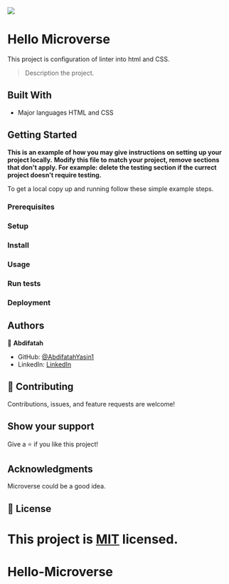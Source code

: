
![](https://img.shields.io/badge/Microverse-blueviolet)

# Hello Microverse

This project is configuration of linter into html and CSS.

> Description the project.


## Built With

- Major languages
HTML and CSS

## Getting Started

**This is an example of how you may give instructions on setting up your project locally.**
**Modify this file to match your project, remove sections that don't apply. For example: delete the testing section if the currect project doesn't require testing.**


To get a local copy up and running follow these simple example steps.

### Prerequisites

### Setup

### Install

### Usage

### Run tests

### Deployment



## Authors

👤 **Abdifatah**

- GitHub: [@AbdifatahYasin1](https://github.com/AbdifatahYasin1)
- LinkedIn: [LinkedIn](https://www.linkedin.com/in/cabdifataax-yaasiin-69977019a/)


## 🤝 Contributing

Contributions, issues, and feature requests are welcome!



## Show your support

Give a ⭐️ if you like this project!

## Acknowledgments

Microverse could be a good idea.

## 📝 License

This project is [MIT](./MIT.md) licensed.
=======
# Hello-Microverse

